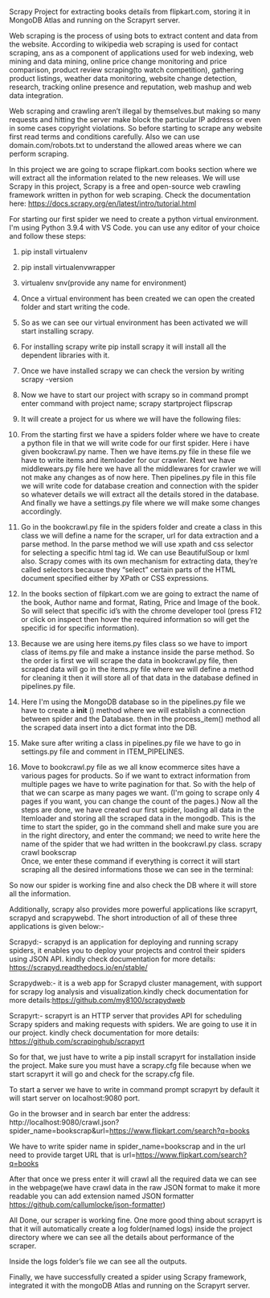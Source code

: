 Scrapy Project for extracting books details from flipkart.com, storing it in MongoDB Atlas and running on the Scrapyrt server.

Web scraping is the process of using bots to extract content and data from the website.  According to wikipedia web scraping is used for contact scraping, ans as a component of applications used for web indexing, web mining and data mining, online price change monitoring and price comparison, product review scraping(to watch competition), gathering product listings, weather data monitoring, website change detection, research, tracking online presence and reputation, web mashup and web data integration.

Web scraping and crawling aren’t illegal by themselves.but making so many requests and hitting the server make block the particular IP address or even in some cases copyright violations. So before starting to scrape any website first read terms and conditions carefully. Also we can use domain.com/robots.txt to understand the allowed areas where we can perform scraping.

In this project we are going to scrape flipkart.com books section where we will extract all the information related to the new releases. We will use Scrapy in this project, Scrapy is a free and open-source web crawling framework written in python for web scraping. Check the documentation here: https://docs.scrapy.org/en/latest/intro/tutorial.html

For starting our first spider we need to create a python virtual environment. I'm using Python 3.9.4 with VS Code. you can use any editor of your choice and follow these steps:

1. pip install virtualenv

2. pip install virtualenvwrapper

3. virtualenv snv(provide any name for environment)

4. Once a virtual environment has been created we can open the created folder and start writing the code.

5. So as we can see our virtual environment has been activated we will start installing scrapy.

6. For installing scrapy write pip install scrapy it will install all the dependent libraries with it.

7. Once we have installed scrapy we can check the version by writing scrapy -version

8. Now we have to start our project with scrapy so in command prompt enter command with project name;
scrapy startproject flipscrap 

9. It will create a project for us where we will have the following files:

10. From the starting first we have a spiders folder where we have to create a python file in that we will write code for our first spider. Here i have given bookcrawl.py name. Then we have items.py file in these file we have to write items and itemloader for our crawler. Next we have middlewears.py file here we have all the middlewares for crawler we will not make any changes as of now here. Then pipelines.py file in this file we will write code for database creation and connection with the spider so whatever details we will extract all the details stored in the database. And finally we have a settings.py file where we will make some changes accordingly.

11. Go in the bookcrawl.py file in the spiders folder and create a class in this class we will define a name for the scraper, url for data extraction and a parse method. In the parse method we will use xpath and css selector for selecting a specific html tag id. We can use BeautifulSoup or lxml also. Scrapy comes with its own mechanism for extracting data, they’re called selectors
because they “select” certain parts of the HTML document specified either by XPath  or CSS expressions.

12. In the books section of filpkart.com we are going to extract the name of the book, Author name and format, Rating, Price and Image of the book. So will select that specific id’s with the chrome developer tool (press F12 or click on inspect then hover the required information so will get the specific id for specific information).

13. Because we are using here items.py files class so we have to import class of items.py file and make a instance inside the parse method. So the order is first we will scrape the data in bookcrawl.py file, then scraped data will go in the items.py file where we will define a method for cleaning it then it will store all of that data in the database defined in pipelines.py file.

14. Here I'm using the MongoDB database so in the pipelines.py file we have to create a __init__ () method where we will establish a connection between spider and the Database. then in the process_item() method all the scraped data insert into a dict format into the DB.

15. Make sure after writing a class in pipelines.py file we have to go in settings.py file and comment in ITEM_PIPELINES.

16. Move to bookcrawl.py file as we all know ecommerce sites have a various pages for products. So if we want to extract information from multiple pages we have to write pagination for that. So with the help of that we can scarpe as many pages we want. (I'm going to scrape only 4 pages if you want, you can change the count of the pages.)
Now all the steps are done, we have created our first spider, loading all data in the Itemloader and storing all the scraped data in the mongodb.
This is the time to start the spider, go in the command shell and make sure you are in the right directory, and enter the command; we need to write here the name of the spider that we had written in the bookcrawl.py class.
scrapy crawl bookscrap   
Once, we enter these command if everything is correct it will start scraping all the desired informations those we can see in the terminal:

So now our spider is working fine and also check the DB where it will store all the information. 

Additionally, scrapy also provides more powerful  applications like scrapyrt, scrapyd and scrapywebd. The short introduction of all of these three applications is given below:-

Scrapyd:- scrapyd is an application for deploying and running scrapy spiders, it enables you to deploy your projects and control their spiders using JSON API. kindly check documentation for more details: https://scrapyd.readthedocs.io/en/stable/

Scrapydweb:- it is a web app for Scrapyd cluster management, with support for scrapy log analysis and visualization.kindly check documentation for more details:https://github.com/my8100/scrapydweb

Scrapyrt:- scrapyrt is an HTTP server that provides API for scheduling Scrapy spiders and making requests with spiders. We are going to use it in our project. kindly check documentation for more details: https://github.com/scrapinghub/scrapyrt

So for that, we just have to write a pip install scrapyrt for installation inside the project. Make sure you must have a scrapy.cfg file because when we start scrapyrt it will go and check for the scrapy.cfg file. 

To start a server we have to write in command prompt scrapyrt by default it will start server on localhost:9080 port. 

Go in the browser and in search bar enter the address:
http://localhost:9080/crawl.json?spider_name=bookscrap&url=https://www.flipkart.com/search?q=books

We have to write spider name in spider_name=bookscrap and in the url need to provide target URL that is url=https://www.flipkart.com/search?q=books

After that once we press enter it will crawl all the required data we can see in the webpage(we have crawl data in the raw JSON format to make it more readable you can add extension named  JSON formatter https://github.com/callumlocke/json-formatter)

All Done, our scraper is working fine. One more good thing about scrapyrt is that it will automatically create a log folder(named logs) inside the project directory where we can see all the details about performance of  the scraper.

Inside the logs folder’s file we can see all the outputs.

Finally, we have successfully created a spider using Scrapy framework, integrated it with the mongoDB Atlas and running on the Scrapyrt server.

